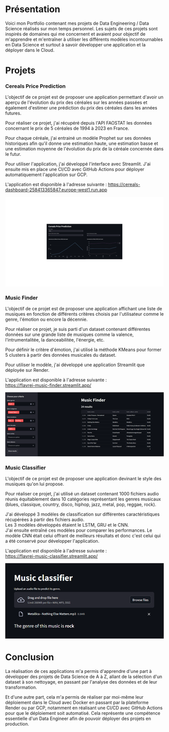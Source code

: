 # Présentation
Voici mon Portfolio contenant mes projets de Data Engineering / Data Science réalisés sur mon temps personnel. Les sujets de ces projets sont inspirés de domaines qui me concernent et avaient pour objectif de m'apprendre et m'entraîner à utiliser les différents modèles incontournables en Data Science et surtout à savoir développer une application et la déployer dans le Cloud.

# Projets
### Cereals Price Prediction
L'objectif de ce projet est de proposer une application permettant d'avoir un aperçu de l'évolution du prix des céréales sur les années passées et également d'estimer une prédiction du prix des céréales dans les années futures.

Pour réaliser ce projet, j'ai récupéré depuis l'API FAOSTAT les données concernant le prix de 5 céréales de 1994 à 2023 en France.

Pour chaque céréale, j'ai entrainé un modèle Prophet sur ses données historiques afin qu'il donne une estimation haute, une estimation basse et une estimation moyenne de l'évolution du prix de la céréale concernée dans le futur.

Pour utiliser l'application, j'ai développé l'interface avec Streamlit. J'ai ensuite mis en place une CI/CD avec GitHub Actions pour déployer automatiquement l'application sur GCP.

L'application est disponible à l'adresse suivante : 
https://cereals-dashboard-258413365847.europe-west1.run.app

![Cereals Price Prediction](/assets/img/cereals-price-prediction.png)

### Music Finder
L'objectif de ce projet est de proposer une application affichant une liste de musiques en fonction de différents critères choisis par l'utilisateur comme le genre, l'émotion ou encore la décennie.  

Pour réaliser ce projet, je suis parti d'un dataset contenant différentes données sur une grande liste de musiques comme la valence, l'intrumentalitée, la danceabilitée, l'énergie, etc.  

Pour définir le critère d'émotion, j'ai utilisé la méthode KMeans pour former 5 clusters à partir des données musicales du dataset.  

Pour utiliser le modèle, j'ai développé une application Streamlit que déployée sur Render.  

L'application est disponible à l'adresse suivante :  
https://flavrei-music-finder.streamlit.app/    

![Music Finder](/assets/img/music-finder.png)  

### Music Classifier
L'objectif de ce projet est de proposer une application devinant le style des musiques qu'on lui propose.  

Pour réaliser ce projet, j'ai utilisé un dataset contenant 1000 fichiers audio réunis équitablement dans 10 catégories représentant les genres musicaux (blues, classique, country, disco, hiphop, jazz, metal, pop, reggae, rock).  

J'ai développé 3 modèles de classification sur différentes caractéristiques récupérées à partir des fichiers audio.  
Les 3 modèles développés étaient le LSTM, GRU et le CNN.  
J'ai ensuite entraîné ces modèles pour comparer les performances. Le modèle CNN était celui offrant de meilleurs résultats et donc c'est celui qui a été conservé pour développer l'application.  

L'application est disponible à l'adresse suivante :  
https://flavrei-music-classifier.streamlit.app/  

![Music Classifier](/assets/img/music-classifier.png)  

# Conclusion
La réalisation de ces applications m'a permis d'apprendre d'une part à développer des projets de Data Science de A à Z, allant de la sélection d'un dataset à son nettoyage, en passant par l'analyse des données et de leur transformation. 

Et d'une autre part, cela m'a permis de réaliser par moi-même leur déploiement dans le Cloud avec Docker en passant par la plateforme Render ou par GCP, notamment en réalisant une CI/CD avec GitHub Actions pour que le déploiement soit automatisé. Cela représente une compétence essentielle d'un Data Engineer afin de pouvoir déployer des projets en production.
